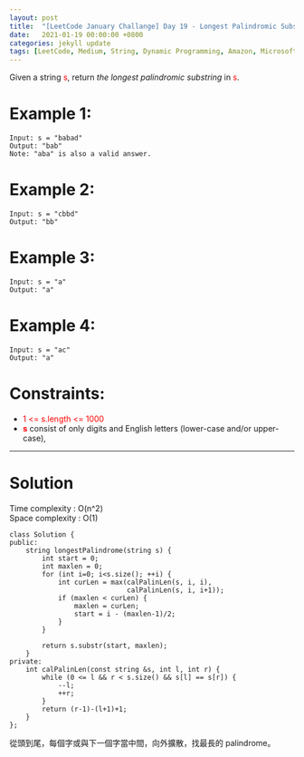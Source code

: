 ```yaml
---
layout: post
title:  "[LeetCode January Challange] Day 19 - Longest Palindromic Substring"
date:   2021-01-19 00:00:00 +0800
categories: jekyll update
tags: [LeetCode, Medium, String, Dynamic Programming, Amazon, Microsoft, Goldman Sachs, Google, Facebook, Bloomberg, Adobe, Apple, eBay, Oracle, Yandex, tcs]
---
```

Given a string <font color="red">s</font>, return *the longest palindromic substring* in <font color="red">s</font>.

# Example 1:

	Input: s = "babad"
	Output: "bab"
	Note: "aba" is also a valid answer.

# Example 2:

	Input: s = "cbbd"
	Output: "bb"

# Example 3:

	Input: s = "a"
	Output: "a"

# Example 4:

	Input: s = "ac"
	Output: "a"

# Constraints:

- <font color="red">1 <= s.length <= 1000</font>
- **<font color="red">s</font>** consist of only digits and English letters (lower-case and/or upper-case),

______________________  

# Solution  

Time complexity : O(n^2)  
Space complexity : O(1)  

	class Solution {
	public:
	    string longestPalindrome(string s) {
	        int start = 0;
	        int maxlen = 0;
	        for (int i=0; i<s.size(); ++i) {
	            int curLen = max(calPalinLen(s, i, i), 
	                             calPalinLen(s, i, i+1));
	            if (maxlen < curLen) {
	                maxlen = curLen;
	                start = i - (maxlen-1)/2;
	            }
	        }
	        
	        return s.substr(start, maxlen);
	    }
	private:
	    int calPalinLen(const string &s, int l, int r) {
	        while (0 <= l && r < s.size() && s[l] == s[r]) {
	            --l;
	            ++r;
	        }
	        return (r-1)-(l+1)+1;
	    }
	};

從頭到尾，每個字或與下一個字當中間，向外擴散，找最長的 palindrome。